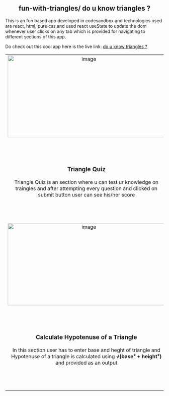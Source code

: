 # <h2 align="center">fun-with-triangles/ do u know triangles ?</h2>

This is an fun based app developed in codesandbox and technologies used are react, html, pure css,and used react useState to update the dom whenever user clicks on any tab which is provided for navigating to different sections of this app.
<p>Do check out this cool app here is the live link: <a href="https://funwithtrianglessj.netlify.app/">do u know triangles ?</a></p>
<table >
<tr>
<td align="center" ><img width="500"  height="260" alt="image" src="https://user-images.githubusercontent.com/74001727/187034386-cee14643-700d-47dd-af7f-3b43abdaf74f.png"></td>
<td align="center">
<h3 align="center">Is Triangle?</h3>
<p>Is triangle ia an app which takes 3 inputs from user as an angles  and based on the logic check whether sum of the angles is equated to 180 or not ouput is provided. </p>
</td>
</tr>
<tr>
<td align="center">
<h3 align="center">Triangle Quiz</h3>
<p>Triangle Quiz is an section where u can test ur knowledge on traingles and after attempting every question and clicked on submit button user can see his/her score </p>
</td>
<td align="center"><img width="500"  height="260" alt="image" src="https://user-images.githubusercontent.com/74001727/187034690-d400f923-35f0-46f7-b107-d04ec70328c6.png"></td>
</tr>
<tr>
<td align="center"><img width="500"  height="260" alt="image" src="https://user-images.githubusercontent.com/74001727/187034733-4fbe10f1-67da-4b15-b824-0859ab0879c0.png"></td>
<td align="center">
<h3 align="center">Calculate Area of Triangle</h3>
<p>In this section user has to provide the 3 sides of an triangle as an length, if the user enters invalid inputs we ill provide message to user <em>"enter valid values such that sum of any 2 sides greater than 3rd side"</em>  and output  area of triangle is calculate by using <strong><a href="https://en.wikipedia.org/wiki/Heron%27s_formula">Heron's Formula</a><strong></p>
</td>
</tr>
<tr>
<td align="center" width="500">
<h3 align="center">Calculate Hypotenuse of a Triangle</h3>
<p>In this section user has to enter base and heght of triangle and Hypotenuse of a triangle is calculated using <strong>√(base² + height²)</strong> and provided as an output</p>
</td>
<td align="center"><img  width="500"  height="260" alt="image" src="https://user-images.githubusercontent.com/74001727/187034778-10fda98d-c887-41e6-aba5-40ed0a5e525a.png"></td>
</tr>
</table>

